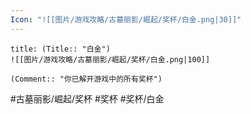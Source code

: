 ```yaml
---
Icon: "![[图片/游戏攻略/古墓丽影/崛起/奖杯/白金.png|30]]"
---
```

```ad-common-platinum-trophy
title: (Title:: "白金")
![[图片/游戏攻略/古墓丽影/崛起/奖杯/白金.png|100]]

(Comment:: "你已解开游戏中的所有奖杯")
```

#古墓丽影/崛起/奖杯 #奖杯 #奖杯/白金
